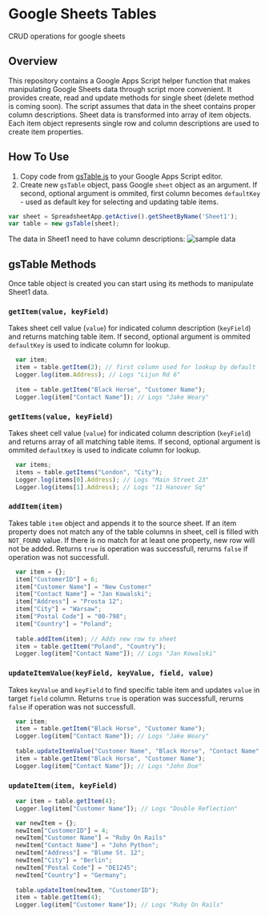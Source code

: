 # Google Sheets Tables
CRUD operations for google sheets

## Overview
This repository contains a Google Apps Script helper function that makes manipulating Google Sheets data through script more convenient. It provides create, read and update methods for single sheet (delete method is coming soon). The script assumes that data in the sheet contains proper column descriptions. Sheet data is transformed into array of item objects. Each item object represents single row and  column descriptions are used to create item properties.

## How To Use
1. Copy code from [gsTable.js](https://github.com/TeeMonk/google-sheets-tables/blob/master/gsTable.js) to your Google Apps Script editor. 
2. Create new `gsTable` object, pass Google `sheet` object as an argument. If second, optional argument is ommited, first column becomes `defaultKey`  -  used as default key for selecting and updating table items.
```javascript
var sheet = SpreadsheetApp.getActive().getSheetByName('Sheet1');
var table = new gsTable(sheet); 
```

The data in Sheet1 need to have column descriptions:
![sample data](https://github.com/TeeMonk/google-sheets-tables/blob/master/gsheet.PNG "sample data")

## gsTable Methods
Once table object is created you can start using its methods to manipulate Sheet1 data.

### `getItem(value, keyField)`
Takes sheet cell value (`value`) for indicated column description (`keyField`) and returns matching table item. If second, optional argument is ommited `defaultKey` is used to indicate column for lookup.   
```javascript
  var item;
  item = table.getItem(2); // first column used for lookup by default
  Logger.log(item.Address); // Logs "Lijun Rd 6"
  
  item = table.getItem("Black Horse", "Customer Name");
  Logger.log(item["Contact Name"]); // Logs "Jake Weary"
```

### `getItems(value, keyField)`
Takes sheet cell value (`value`) for indicated column description (`keyField`) and returns array of all matching table items. If second, optional argument is ommited `defaultKey` is used to indicate column for lookup.   
```javascript
  var items;
  items = table.getItems("London", "City");
  Logger.log(items[0].Address); // Logs "Main Street 23"
  Logger.log(items[1].Address); // Logs "11 Hanover Sq"
```  

### `addItem(item)`
Takes table `item` object and appends it to the source sheet. If an item property does not match any of the table columns in sheet, cell is filled with `NOT_FOUND` value. If there is no match for at least one property, new row will not be added. 
Returns `true` is operation was successfull, rerurns `false` if operation was not successfull. 
```javascript
  var item = {};
  item["CustomerID"] = 6;
  item["Customer Name"]	= "New Customer"
  item["Contact Name"] = "Jan Kowalski";	
  item["Address"] = "Prosta 12";	
  item["City"] = "Warsaw";	
  item["Postal Code"] = "00-798";	
  item["Country"] = "Poland";
  
  table.addItem(item); // Adds new row to sheet
  item = table.getItem("Poland", "Country");
  Logger.log(item["Contact Name"]); // Logs "Jan Kowalski"
```

### `updateItemValue(keyField, keyValue, field, value)`
Takes `keyValue` and `keyField` to find specific table item and updates `value` in target `field` column. 
Returns `true` is operation was successfull, rerurns `false` if operation was not successfull. 
```javascript
  var item;
  item = table.getItem("Black Horse", "Customer Name");
  Logger.log(item["Contact Name"]); // Logs "Jake Weary"
  
  table.updateItemValue("Customer Name", "Black Horse", "Contact Name", "John Doe");
  item = table.getItem("Black Horse", "Customer Name");
  Logger.log(item["Contact Name"]); // Logs "John Doe"
```

### `updateItem(item, keyField)`

```javascript
  var item = table.getItem(4);
  Logger.log(item["Customer Name"]); // Logs "Double Reflection"

  var newItem = {};
  newItem["CustomerID"] = 4;
  newItem["Customer Name"] = "Ruby On Rails"
  newItem["Contact Name"] = "John Python";	
  newItem["Address"] = "Blume St. 12";	
  newItem["City"] = "Berlin";	
  newItem["Postal Code"] = "DE1245";	
  newItem["Country"] = "Germany";
  
  table.updateItem(newItem, "CustomerID");
  item = table.getItem(4);
  Logger.log(item["Customer Name"]); // Logs "Ruby On Rails"
```

